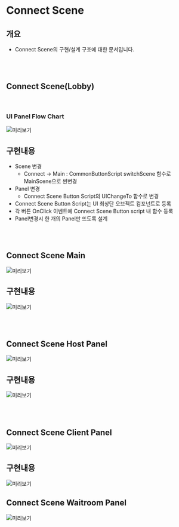 # Connect Scene

## 개요
- Connect Scene의 구현/설계 구조에 대한 문서입니다.

<br>
<br>

## Connect Scene(Lobby)
<br>

### <b>UI Panel Flow Chart</b>

![미리보기](../_Image/Connect%20Scene%20UIFlowChart.png) 

## 구현내용
- Scene 변경
  - Connect -> Main : CommonButtonScript switchScene 함수로 MainScene으로 씬변경
- Panel 변경
  - Connect Scene Button Script의 UIChangeTo 함수로 변경
- Connect Scene Button Script는 UI 최상단 오브젝트 컴포넌트로 등록
- 각 버튼 OnClick 이벤트에 Connect Scene Button script 내 함수 등록
- Panel변경시 한 개의 Panel만 뜨도록 설계

<br>
<br>

## Connect Scene Main


 ![미리보기](../_Image/Connect%20Scene%20Main.png)


## 구현내용 

 ![미리보기](../_Image/Connect%20Scene%20MainPanel%20%EC%84%A4%EA%B3%84%20%EB%82%B4%EC%9A%A9.png)


<br>
<br>

## Connect Scene Host Panel


 ![미리보기](../_Image/Connect%20Scene%20Host.png)
 
 
## 구현내용 

![미리보기](../_Image/Connect%20Scene%20Host%20Panel%20설계%20내용.png)

<br>
<br>

## Connect Scene Client Panel

 ![미리보기](../_Image/Connect%20Scene%20Client.png)

 ## 구현내용 

![미리보기](../_Image/Connect%20Scene%20Connect%20Panel%20설계%20내용.png)

## Connect Scene Waitroom Panel


 ![미리보기](../_Image/Connect%20Scene%20Waitroom.png)